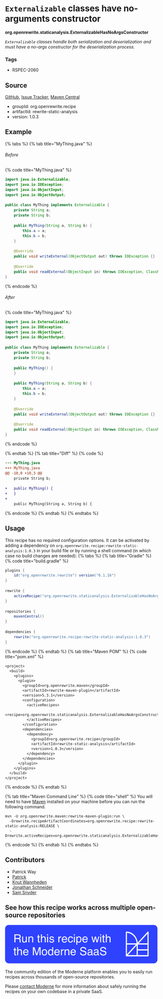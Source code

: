 # `Externalizable` classes have no-arguments constructor

**org.openrewrite.staticanalysis.ExternalizableHasNoArgsConstructor**

_`Externalizable` classes handle both serialization and deserialization and must have a no-args constructor for the deserialization process._

### Tags

* RSPEC-2060

## Source

[GitHub](https://github.com/openrewrite/rewrite-static-analysis/blob/main/src/main/java/org/openrewrite/staticanalysis/ExternalizableHasNoArgsConstructor.java), [Issue Tracker](https://github.com/openrewrite/rewrite-static-analysis/issues), [Maven Central](https://central.sonatype.com/artifact/org.openrewrite.recipe/rewrite-static-analysis/1.0.3/jar)

* groupId: org.openrewrite.recipe
* artifactId: rewrite-static-analysis
* version: 1.0.3

## Example


{% tabs %}
{% tab title="MyThing.java" %}

###### Before
{% code title="MyThing.java" %}
```java
import java.io.Externalizable;
import java.io.IOException;
import java.io.ObjectInput;
import java.io.ObjectOutput;

public class MyThing implements Externalizable {
    private String a;
    private String b;

    public MyThing(String a, String b) {
        this.a = a;
        this.b = b;
    }

    @Override
    public void writeExternal(ObjectOutput out) throws IOException {}

    @Override
    public void readExternal(ObjectInput in) throws IOException, ClassNotFoundException {}
}
```
{% endcode %}

###### After
{% code title="MyThing.java" %}
```java
import java.io.Externalizable;
import java.io.IOException;
import java.io.ObjectInput;
import java.io.ObjectOutput;

public class MyThing implements Externalizable {
    private String a;
    private String b;

    public MyThing() {
    }

    public MyThing(String a, String b) {
        this.a = a;
        this.b = b;
    }

    @Override
    public void writeExternal(ObjectOutput out) throws IOException {}

    @Override
    public void readExternal(ObjectInput in) throws IOException, ClassNotFoundException {}
}
```
{% endcode %}

{% endtab %}
{% tab title="Diff" %}
{% code %}
```diff
--- MyThing.java
+++ MyThing.java
@@ -10,0 +10,3 @@
    private String b;

+   public MyThing() {
+   }
+
    public MyThing(String a, String b) {
```
{% endcode %}
{% endtab %}
{% endtabs %}


## Usage

This recipe has no required configuration options. It can be activated by adding a dependency on `org.openrewrite.recipe:rewrite-static-analysis:1.0.3` in your build file or by running a shell command (in which case no build changes are needed): 
{% tabs %}
{% tab title="Gradle" %}
{% code title="build.gradle" %}
```groovy
plugins {
    id("org.openrewrite.rewrite") version("6.1.16")
}

rewrite {
    activeRecipe("org.openrewrite.staticanalysis.ExternalizableHasNoArgsConstructor")
}

repositories {
    mavenCentral()
}

dependencies {
    rewrite("org.openrewrite.recipe:rewrite-static-analysis:1.0.3")
}
```
{% endcode %}
{% endtab %}
{% tab title="Maven POM" %}
{% code title="pom.xml" %}
```markup
<project>
  <build>
    <plugins>
      <plugin>
        <groupId>org.openrewrite.maven</groupId>
        <artifactId>rewrite-maven-plugin</artifactId>
        <version>5.3.1</version>
        <configuration>
          <activeRecipes>
            <recipe>org.openrewrite.staticanalysis.ExternalizableHasNoArgsConstructor</recipe>
          </activeRecipes>
        </configuration>
        <dependencies>
          <dependency>
            <groupId>org.openrewrite.recipe</groupId>
            <artifactId>rewrite-static-analysis</artifactId>
            <version>1.0.3</version>
          </dependency>
        </dependencies>
      </plugin>
    </plugins>
  </build>
</project>
```
{% endcode %}
{% endtab %}

{% tab title="Maven Command Line" %}
{% code title="shell" %}
You will need to have [Maven](https://maven.apache.org/download.cgi) installed on your machine before you can run the following command.

```shell
mvn -U org.openrewrite.maven:rewrite-maven-plugin:run \
  -Drewrite.recipeArtifactCoordinates=org.openrewrite.recipe:rewrite-static-analysis:RELEASE \
  -Drewrite.activeRecipes=org.openrewrite.staticanalysis.ExternalizableHasNoArgsConstructor
```
{% endcode %}
{% endtab %}
{% endtabs %}

## Contributors
* Patrick Way
* [Patrick](mailto:patway99@gmail.com)
* [Knut Wannheden](mailto:knut@moderne.io)
* [Jonathan Schneider](mailto:jkschneider@gmail.com)
* [Sam Snyder](mailto:sam@moderne.io)


## See how this recipe works across multiple open-source repositories

[![Moderne Link Image](/.gitbook/assets/ModerneRecipeButton.png)](https://app.moderne.io/recipes/org.openrewrite.staticanalysis.ExternalizableHasNoArgsConstructor)

The community edition of the Moderne platform enables you to easily run recipes across thousands of open-source repositories.

Please [contact Moderne](https://moderne.io/product) for more information about safely running the recipes on your own codebase in a private SaaS.

